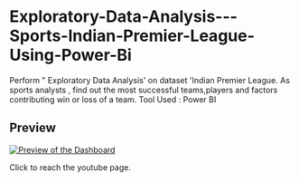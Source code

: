 # Exploratory-Data-Analysis---Sports-Indian-Premier-League-Using-Power-Bi


Perform " Exploratory Data Analysis' on dataset 'Indian Premier League.
As sports analysts , find out the most successful teams,players and factors contributing win or loss of a team.
Tool Used : Power BI 

## Preview
[![Preview of the Dashboard](https://markdown-videos.deta.dev/youtube/GKq8sbOx_kc)](https://www.youtube.com/watch?v=GKq8sbOx_kc)

Click to reach the youtube page.
